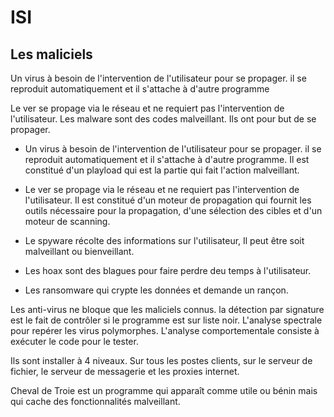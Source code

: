 # ISI

## Les maliciels

Un virus à besoin de l'intervention de l'utilisateur pour se propager. il se reproduit automatiquement et il s'attache à d'autre programme 

Le ver se propage via le réseau et ne requiert pas l'intervention de l'utilisateur. Les malware sont des codes malveillant. Ils ont pour but de se propager. 

- Un virus à besoin de l'intervention de l'utilisateur pour se propager. il se reproduit automatiquement et il s'attache à d'autre programme. Il est constitué d'un playload qui est la partie qui fait l'action malveillant. 

- Le ver se propage via le réseau et ne requiert pas l'intervention de l'utilisateur. Il est constitué d'un moteur de propagation qui fournit les outils nécessaire pour la propagation, d'une sélection des cibles et d'un moteur de scanning. 

- Le spyware récolte des informations sur l'utilisateur, Il peut  être soit malveillant ou bienveillant. 

- Les hoax sont des blagues pour faire perdre deu temps à l'utilisateur. 

- Les ransomware qui crypte les données et demande un rançon.

Les anti-virus ne bloque que les maliciels connus. la détection par signature est le fait de contrôler si le programme  est sur liste noir. L'analyse spectrale pour repérer les virus polymorphes. L'analyse comportementale consiste à exécuter le code pour le tester. 

Ils sont installer à 4 niveaux. Sur tous les postes clients, sur le serveur de fichier, le serveur de messagerie et les proxies internet. 

Cheval de Troie est un programme qui apparaît comme utile ou bénin mais qui cache des fonctionnalités malveillant. 